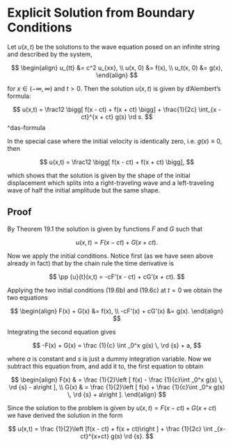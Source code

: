 # Explicit Solution from Boundary Conditions

Let $u(x,t)$ be the solutions to the wave equation posed on an infinite string and described by the system,

$$
\begin{align}
u_{tt} &= c^2 u_{xx}, \\
u(x, 0) &= f(x), \\
u_t(x, 0) &= g(x),
\end{align}
$$

 for $x\in (-\infty, \infty)$ and $t > 0$. Then the solution $u(x,t)$ is given by d’Alembert’s formula:

$$
u(x,t) = \frac12 \bigg[
	f(x - ct) + f(x + ct)
\bigg] + \frac{1}{2c} \int_{x - ct}^{x + ct} g(s) \rd s.
$$
^das-formula

In the special case where the initial velocity is identically zero, i.e. $g(x) \equiv 0$, then

$$
u(x,t) = \frac12 \bigg[ f(x - ct) + f(x + ct) \bigg],
$$

which shows that the solution is given by the shape of the initial displacement which splits into a right-traveling wave and a left-traveling wave of half the initial amplitude but the same shape.

## Proof

By Theorem 19.1 the solution is given by functions $F$ and $G$ such that

$$ u(x,t) = F(x - ct) + G(x + ct). $$

Now we apply the initial conditions. Notice first (as we have seen above already in fact) that by the chain rule the time derivative is

$$
\pp {u}{t}(x,t) = -cF’(x - ct) + cG’(x + ct).
$$

Applying the two initial conditions (19.6b) and (19.6c) at $t = 0$ we obtain the two equations

$$
\begin{align}
F(x) + G(x) &= f(x), \\
-cF'(x) + cG'(x) &= g(x).
\end{align}
$$

Integrating the second equation gives

$$
-F(x) + G(x) = \frac {1}{c} \int _0^x g(s) \, \rd {s} + a,
$$

where $a$ is constant and $s$ is just a dummy integration variable. Now we subtract this equation from, and add it to, the first equation to obtain

$$ \begin{align} F(x) & = \frac {1}{2}\left [ f(x) - \frac {1}{c}\int _0^x g(s) \, \rd {s} - a\right ], \\ G(x) & = \frac {1}{2}\left [ f(x) + \frac {1}{c}\int _0^x g(s) \, \rd {s} + a\right ]. \end{align} $$

Since the solution to the problem is given by $u(x,t)=F(x - ct) + G(x + ct)$ we have derived the solution in the form

$$ u(x,t) = \frac {1}{2}\left [f(x - ct) + f(x + ct)\right ] + \frac {1}{2c} \int _{x-ct}^{x+ct} g(s) \rd {s}. $$


